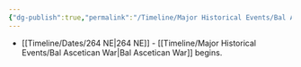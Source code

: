 ```yaml
---
{"dg-publish":true,"permalink":"/Timeline/Major Historical Events/Bal Ascetican War/"}
---
```


- [[Timeline/Dates/264 NE\|264 NE]] - [[Timeline/Major Historical Events/Bal Ascetican War\|Bal Ascetican War]] begins.
